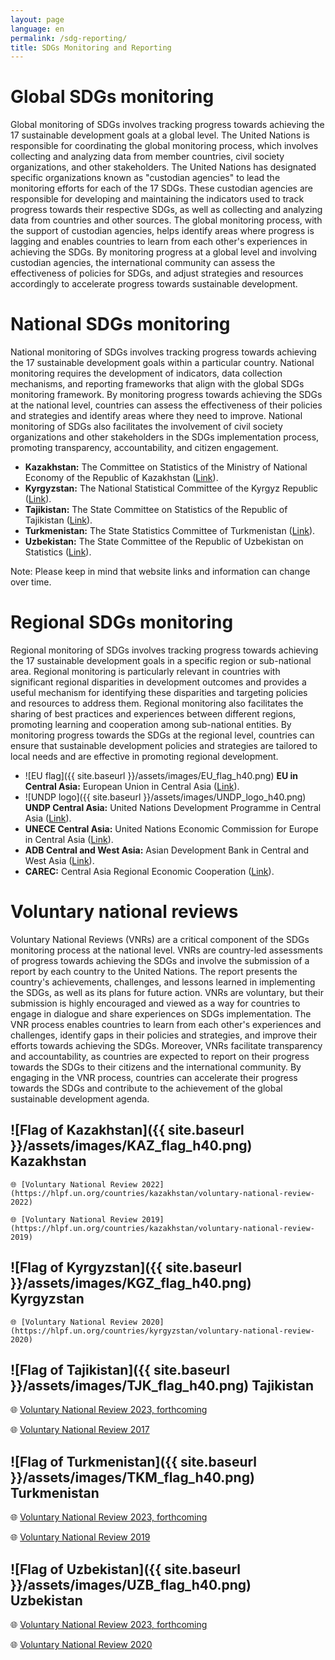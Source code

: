 ```yaml
---
layout: page
language: en
permalink: /sdg-reporting/
title: SDGs Monitoring and Reporting
---
```


# Global SDGs monitoring 
Global monitoring of SDGs involves tracking progress towards achieving the 17 sustainable development goals at a global level. The United Nations is responsible for coordinating the global monitoring process, which involves collecting and analyzing data from member countries, civil society organizations, and other stakeholders. The United Nations has designated specific organizations known as "custodian agencies" to lead the monitoring efforts for each of the 17 SDGs. These custodian agencies are responsible for developing and maintaining the indicators used to track progress towards their respective SDGs, as well as collecting and analyzing data from countries and other sources. The global monitoring process, with the support of custodian agencies, helps identify areas where progress is lagging and enables countries to learn from each other's experiences in achieving the SDGs. By monitoring progress at a global level and involving custodian agencies, the international community can assess the effectiveness of policies for SDGs, and adjust strategies and resources accordingly to accelerate progress towards sustainable development.


# National SDGs monitoring 
National monitoring of SDGs involves tracking progress towards achieving the 17 sustainable development goals within a particular country. National monitoring requires the development of indicators, data collection mechanisms, and reporting frameworks that align with the global SDGs monitoring framework. By monitoring progress towards achieving the SDGs at the national level, countries can assess the effectiveness of their policies and strategies and identify areas where they need to improve. National monitoring of SDGs also facilitates the involvement of civil society organizations and other stakeholders in the SDGs implementation process, promoting transparency, accountability, and citizen engagement.

- **Kazakhstan:** The Committee on Statistics of the Ministry of National Economy of the Republic of Kazakhstan ([Link](https://stat.gov.kz/)).
- **Kyrgyzstan:** The National Statistical Committee of the Kyrgyz Republic ([Link](https://www.stat.kg/)).
- **Tajikistan:** The State Committee on Statistics of the Republic of Tajikistan ([Link](https://stat.tj/)).
- **Turkmenistan:** The State Statistics Committee of Turkmenistan ([Link](http://www.stat.gov.tm/)).
- **Uzbekistan:** The State Committee of the Republic of Uzbekistan on Statistics ([Link](https://stat.uz/en/)).

Note: Please keep in mind that website links and information can change over time.


# Regional SDGs monitoring 
Regional monitoring of SDGs involves tracking progress towards achieving the 17 sustainable development goals in a specific region or sub-national area. Regional monitoring is particularly relevant in countries with significant regional disparities in development outcomes and provides a useful mechanism for identifying these disparities and targeting policies and resources to address them. Regional monitoring also facilitates the sharing of best practices and experiences between different regions, promoting learning and cooperation among sub-national entities. By monitoring progress towards the SDGs at the regional level, countries can ensure that sustainable development policies and strategies are tailored to local needs and are effective in promoting regional development.
- ![EU flag]({{ site.baseurl }}/assets/images/EU_flag_h40.png) **EU in Central Asia:** European Union in Central Asia ([Link](https://eeas.europa.eu/delegations/kazakhstan/area/central-asia_en)).
- ![UNDP logo]({{ site.baseurl }}/assets/images/UNDP_logo_h40.png) **UNDP Central Asia:** United Nations Development Programme in Central Asia ([Link](https://www.undp.org/content/undp/en/home/ourwork/our-projects-and-initiatives/central_asia.html)).
- **UNECE Central Asia:** United Nations Economic Commission for Europe in Central Asia ([Link](https://www.unece.org/ru/regional-cooperation/central-asia.html)).
- **ADB Central and West Asia:** Asian Development Bank in Central and West Asia ([Link](https://www.adb.org/where-we-work/central-and-west-asia)).
- **CAREC:** Central Asia Regional Economic Cooperation ([Link](https://www.carecprogram.org/)).


# Voluntary national reviews 
Voluntary National Reviews (VNRs) are a critical component of the SDGs monitoring process at the national level. VNRs are country-led assessments of progress towards achieving the SDGs and involve the submission of a report by each country to the United Nations. The report presents the country's achievements, challenges, and lessons learned in implementing the SDGs, as well as its plans for future action. VNRs are voluntary, but their submission is highly encouraged and viewed as a way for countries to engage in dialogue and share experiences on SDGs implementation. The VNR process enables countries to learn from each other's experiences and challenges, identify gaps in their policies and strategies, and improve their efforts towards achieving the SDGs. Moreover, VNRs facilitate transparency and accountability, as countries are expected to report on their progress towards the SDGs to their citizens and the international community. By engaging in the VNR process, countries can accelerate their progress towards the SDGs and contribute to the achievement of the global sustainable development agenda.

## ![Flag of Kazakhstan]({{ site.baseurl }}/assets/images/KAZ_flag_h40.png) Kazakhstan 
    🌐 [Voluntary National Review 2022](https://hlpf.un.org/countries/kazakhstan/voluntary-national-review-2022)

    🌐 [Voluntary National Review 2019](https://hlpf.un.org/countries/kazakhstan/voluntary-national-review-2019)


## ![Flag of Kyrgyzstan]({{ site.baseurl }}/assets/images/KGZ_flag_h40.png) Kyrgyzstan

    🌐 [Voluntary National Review 2020](https://hlpf.un.org/countries/kyrgyzstan/voluntary-national-review-2020)


## ![Flag of Tajikistan]({{ site.baseurl }}/assets/images/TJK_flag_h40.png) Tajikistan

🌐 [Voluntary National Review 2023, forthcoming](https://hlpf.un.org/countries/tajikistan/voluntary-national-reviews-2023)

🌐 [Voluntary National Review 2017](https://hlpf.un.org/countries/tajikistan/voluntary-national-review-2017)


## ![Flag of Turkmenistan]({{ site.baseurl }}/assets/images/TKM_flag_h40.png) Turkmenistan

🌐 [Voluntary National Review 2023, forthcoming](https://hlpf.un.org/countries/turkmenistan/voluntary-national-reviews-2023)

🌐 [Voluntary National Review 2019](https://hlpf.un.org/countries/turkmenistan/voluntary-national-review-2019)


## ![Flag of Uzbekistan]({{ site.baseurl }}/assets/images/UZB_flag_h40.png) Uzbekistan

🌐 [Voluntary National Review 2023, forthcoming](https://hlpf.un.org/countries/uzbekistan/voluntary-national-reviews-2023)

🌐 [Voluntary National Review 2020](https://hlpf.un.org/countries/uzbekistan/voluntary-national-review-2020)

